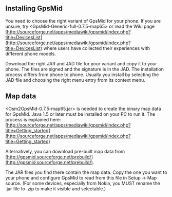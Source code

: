 Installing GpsMid
-----------------
You need to choose the right variant of GpsMid for your phone.
If you are unsure, try <GpsMid-Generic-full-0.7.5-map65> or read the Wiki page
[http://sourceforge.net/apps/mediawiki/gpsmid/index.php?title=DevicesList](http://sourceforge.net/apps/mediawiki/gpsmid/index.php?title=DevicesList) 
where users have collected their experiences with different phone models.

Download the right JAR and JAD file for your variant and copy it to your
phone. The files are signed and the signature is in the JAD.
The installation process differs from phone to phone.
Usually you install by selecting the JAD file and choosing the right menu
entry from its context menu.


Map data
--------
<Osm2GpsMid-0.7.5-map65.jar> is needed to create the binary map data for GpsMid.
Java 1.5 or later must be installed on your PC to run it.
The process is explained here:
[http://sourceforge.net/apps/mediawiki/gpsmid/index.php?title=Getting_started](http://sourceforge.net/apps/mediawiki/gpsmid/index.php?title=Getting_started)

Alternatively, you can download pre-built map data from
[http://gpsmid.sourceforge.net/prebuild/](http://gpsmid.sourceforge.net/prebuild/).

The JAR files you find there contain the map data. Copy the one you want
to your phone and configure GpsMid to read from this file in Setup -> Map
source. (For some devices, especially from Nokia, you MUST rename 
the .jar file to .zip to make it visible and selectable.)
